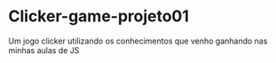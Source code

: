 # Clicker-game-projeto01
Um jogo clicker utilizando os conhecimentos que venho ganhando nas minhas aulas de JS
